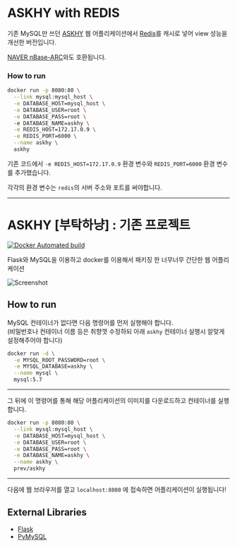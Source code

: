 # ASKHY with REDIS

기존 MySQL만 쓰던 [ASKHY](https://github.com/Prev/askhy/) 웹 어플리케이션에서 [Redis](https://redis.io/)를 캐시로 넣어 view 성능을 개선한 버전입니다.

[NAVER nBase-ARC](https://github.com/naver/nbase-arc)와도 호환됩니다.


### How to run

```bash
docker run -p 8080:80 \
  --link mysql:mysql_host \
  -e DATABASE_HOST=mysql_host \
  -e DATABASE_USER=root \
  -e DATABASE_PASS=root \
  -e DATABASE_NAME=askhy \
  -e REDIS_HOST=172.17.0.9 \
  -e REDIS_PORT=6000 \
  --name askhy \
  askhy
```

기존 코드에서 
`-e REDIS_HOST=172.17.0.9` 환경 변수와 `REDIS_PORT=6000` 환경 변수를 추가했습니다.  

각각의 환경 변수는 `redis`의 서버 주소와 포트를 써야합니다.


----

# ASKHY [부탁하냥] : 기존 프로젝트

[![Docker Automated build](https://img.shields.io/docker/automated/prev/askhy.svg)](https://hub.docker.com/r/prev/askhy/)

Flask와 MySQL을 이용하고 docker를 이용해서 패키징 한 너무너무 간단한 웹 어플리케이션

![Screenshot](https://prev.kr/askhy/screenshot.png)


## How to run

MySQL 컨테이너가 없다면 다음 명령어를 먼저 실행해야 합니다.  
(비밀번호나 컨테이너 이름 등은 취향껏 수정하되 아래 `askhy` 컨테이너 실행시 알맞게 설정해주어야 합니다)

```bash
docker run -d \
  -e MYSQL_ROOT_PASSWORD=root \
  -e MYSQL_DATABASE=askhy \
  --name mysql \
  mysql:5.7
```

---

그 뒤에 이 명령어를 통해 해당 어플리케이션의 이미지를 다운로드하고 컨테이너를 실행합니다.

```bash
docker run -p 8080:80 \
  --link mysql:mysql_host \
  -e DATABASE_HOST=mysql_host \
  -e DATABASE_USER=root \
  -e DATABASE_PASS=root \
  -e DATABASE_NAME=askhy \
  --name askhy \
  prev/askhy
```
---

다음에 웹 브라우저를 열고 `localhost:8080` 에 접속하면 어플리케이션이 실행됩니다!


## External Libraries

- [Flask](https://github.com/pallets/flask)
- [PyMySQL](https://github.com/PyMySQL/PyMySQL)
